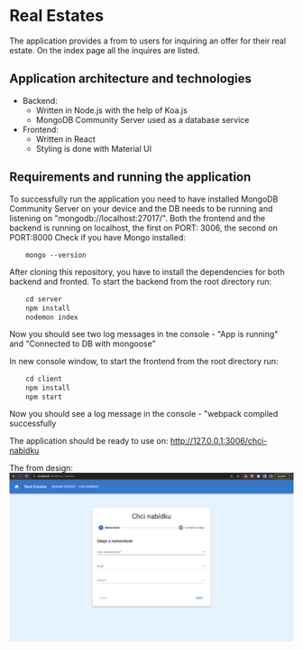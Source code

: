 # Real Estates

The application provides a from to users for inquiring an offer for their real estate. On the index page all the inquires are listed.

## Application architecture and technologies

- Backend:
  - Written in Node.js with the help of Koa.js
  - MongoDB Community Server used as a database service
- Frontend:
  - Written in React
  - Styling is done with Material UI

## Requirements and running the application

To successfully run the application you need to have installed MongoDB Community Server on your device and the DB needs to be running and listening on "mongodb://localhost:27017/".
Both the frontend and the backend is running on localhost, the first on PORT: 3006, the second on PORT:8000
Check if you have Mongo installed:

        mongo --version

After cloning this repository, you have to install the dependencies for both backend and fronted.
To start the backend from the root directory run:

        cd server
        npm install
        nodemon index

Now you should see two log messages in tne console - "App is running" and "Connected to DB with mongoose"

In new console window, to start the frontend from the root directory run:

        cd client
        npm install
        npm start

Now you should see a log message in the console - "webpack compiled successfully

The application should be ready to use on: <http://127.0.0.1:3006/chci-nabidku>

The from design:
![Form screenshot](client/public/img/FormScreenshot.png)
